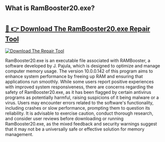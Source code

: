 ## What is RamBooster20.exe? 

# <h2><a href="https://exedetect.com/download.php?RamBooster20.exe">🔗 👉 Download The RamBooster20.exe Repair Tool</a></h2>

[![Download The Repair Tool](https://exedetect.com/download-button.jpg)](https://exedetect.com/download.php?RamBooster20.exe)

RamBooster20.exe is an executable file associated with RAMBooster, a software developed by J. Pajula, which is designed to optimize and manage computer memory usage. The version 10.0.0.142 of this program aims to enhance system performance by freeing up RAM and ensuring that applications run smoothly. While some users report positive experiences with improved system responsiveness, there are concerns regarding the safety of RamBooster20.exe, as it has been flagged by certain antivirus programs as potentially harmful, raising suspicions of it being malware or a virus. Users may encounter errors related to the software's functionality, including crashes or slow performance, prompting them to question its reliability. It is advisable to exercise caution, conduct thorough research, and consider user reviews before downloading or running RamBooster20.exe, as the mixed feedback and security warnings suggest that it may not be a universally safe or effective solution for memory management.